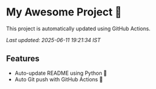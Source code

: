 # My Awesome Project 🚀

This project is automatically updated using GitHub Actions.

_Last updated: 2025-06-11 19:21:34 IST_

## Features
- Auto-update README using Python 🐍
- Auto Git push with GitHub Actions 🤖
